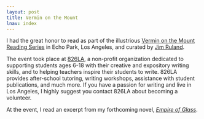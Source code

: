 ```yaml
---
layout: post
title: Vermin on the Mount
lnav: index
---
```


I had the great honor to read as part of the illustrious [Vermin on the Mount Reading Series](http://vermin.blogs.com/vermin_on_the_mount/2012/10/look-whos-coming-to-vermin-la-kaitlin-solimine.html) in Echo Park, Los Angeles, and curated by [Jim Ruland](http://laist.com/2005/09/12/laist_interview_jim_ruland.php).

The event took place at [826LA](http://826la.org/), a non-profit organization dedicated to supporting students ages 6-18 with their creative and expository writing skills, and to helping teachers inspire their students to write. 826LA provides after-school tutoring, writing workshops, assistance with student publications, and much more. If you have a passion for writing and live in Los Angeles, I highly suggest you contact 826LA about becoming a volunteer.

At the event, I read an excerpt from my forthcoming novel, [_Empire of Glass_](http://kaitlinsolimine.com/empireofglass.html).

